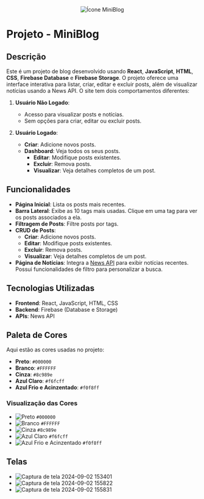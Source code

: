 <div align="center">
  <img src="https://github.com/user-attachments/assets/ae3411f0-2e32-408b-899e-d9e413a99f4b" alt="Ícone MiniBlog" />
</div>

# Projeto - MiniBlog

## Descrição

Este é um projeto de blog desenvolvido usando **React**, **JavaScript**, **HTML**, **CSS**, **Firebase Database** e **Firebase Storage**. O projeto oferece uma interface interativa para listar, criar, editar e excluir posts, além de visualizar notícias usando a News API. O site tem dois comportamentos diferentes:

1. **Usuário Não Logado**:
   - Acesso para visualizar posts e notícias.
   - Sem opções para criar, editar ou excluir posts.

2. **Usuário Logado**:
   - **Criar**: Adicione novos posts.
   - **Dashboard**: Veja todos os seus posts.
     - **Editar**: Modifique posts existentes.
     - **Excluir**: Remova posts.
     - **Visualizar**: Veja detalhes completos de um post.

## Funcionalidades

- **Página Inicial**: Lista os posts mais recentes.
- **Barra Lateral**: Exibe as 10 tags mais usadas. Clique em uma tag para ver os posts associados a ela.
- **Filtragem de Posts**: Filtre posts por tags.
- **CRUD de Posts**:
  - **Criar**: Adicione novos posts.
  - **Editar**: Modifique posts existentes.
  - **Excluir**: Remova posts.
  - **Visualizar**: Veja detalhes completos de um post.
- **Página de Notícias**: Integra a [News API](https://newsapi.org/) para exibir notícias recentes. Possui funcionalidades de filtro para personalizar a busca.

## Tecnologias Utilizadas

- **Frontend**: React, JavaScript, HTML, CSS
- **Backend**: Firebase (Database e Storage)
- **APIs**: News API

## Paleta de Cores

Aqui estão as cores usadas no projeto:

- **Preto**: `#000000`
- **Branco**: `#FFFFFF`
- **Cinza**: `#8c989e`
- **Azul Claro**: `#f6fcff`
- **Azul Frio e Acinzentado**: `#f0f8ff`

### Visualização das Cores

- ![Preto](https://via.placeholder.com/30x30/000000/000000?text=%20&border=1&border-color=%23CCCCCC) `#000000`
- ![Branco](https://via.placeholder.com/30x30/FFFFFF/FFFFFF?text=%20&border=2&border-color=%23CCCCCC) `#FFFFFF`
- ![Cinza](https://via.placeholder.com/30x30/8c989e/8c989e?text=%20&border=1&border-color=%23CCCCCC) `#8c989e`
- ![Azul Claro](https://via.placeholder.com/30x30/f6fcff/f6fcff?text=%20&border=1&border-color=%23CCCCCC) `#f6fcff`
- ![Azul Frio e Acinzentado](https://via.placeholder.com/30x30/f0f8ff/f0f8ff?text=%20&border=1&border-color=%23CCCCCC) `#f0f8ff`


## Telas

- ![Captura de tela 2024-09-02 153401](https://github.com/user-attachments/assets/ad307939-7ce0-4da6-bba0-75901178a40f)
- ![Captura de tela 2024-09-02 155822](https://github.com/user-attachments/assets/2c0d889a-9ff1-4d93-8933-12974b06952e)
- ![Captura de tela 2024-09-02 155831](https://github.com/user-attachments/assets/7cca6808-80ef-4176-8afb-672780668e5f)
